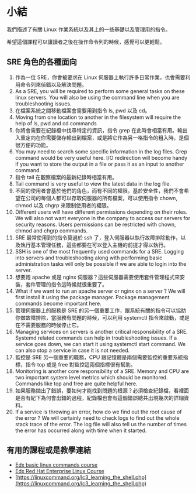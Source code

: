 # 小結

我們描述了有關 Linux 作業系統以及其上的一些基礎以及管理用的指令。

希望這個課程可以讓讀者之後在操作命令列的時候，感覺可以更輕鬆。

## SRE 角色的各種面向
1. 作為一位 SRE，你會被要求在 Linux 伺服器上執行許多日常作業，也會需要利用命令列來偵錯以及解決問題。
1. As a SRE, you will be required to perform some general tasks on these linux servers. You will also be using the command line when you are troubleshooting issues.
2. 在檔案系統之間移動檔案會需要用到指令 ls, pwd 以及 cd。
2. Moving from one location to another in the filesystem will require the help of ls, pwd and cd commands
3. 你將會需要在紀錄檔中找尋特定的資訊，指令 grep 在此時會相當有用。輸出入重定向在你需要儲存輸出到檔案，或是將它作為另一格指令的粗入時，是個很方便的功能。
3. You may need to search some specific information in the log files. Grep command would be very useful here. I/O redirection will become handy if you want to store the output in a file or pass it as an input to another command.
4. 指令 tail 在觀察檔案的最新紀錄時相當有用。
4. Tail command is very useful to view the latest data in the log file.
5. 不同的使用者會基於他們的角色，而有不同的權限。基於安全性，我們不會希望在公司的每個人都可以存取伺服器的所有檔案，可以使用指令 chown, chmod 以及 chgrp 來限制使用者的權限。
5. Different users will have different permissions depending on their roles. We will also not want everyone in the company to access our servers for security reasons. Users permissions can be restricted with chown, chmod and chgrp commands.
6. SRE 最常使用到的指令莫過於 ssh 了，登入伺服器以執行故障排除動作，以及執行基本管理任務，這些都要在可以登入主機的前提才得以執行。
6. SSH is one of the most frequently used commands for a SRE. Logging into servers and troubleshooting along with performing basic administration tasks will only be possible if we are able to login into the server.
7. 想要跑 apache 或是 nginx 伺服器？這些伺服器需要使用套件管理程式來安裝，套件管理的指令這時候就很重要了。
7. What if we want to run an apache server or nginx on a server ? We will first install it using the package manager. Package management commands become important here.
8. 管理伺服器上的服務是 SRE 的另一個重要工作，跟系統有關的指令可以協助你做故障排除，當服務有問題的時候，可以利用 systemctl 指令來啟動，或是在不需要服務的時候停止它。
8. Managing services on servers is another critical responsibility of a SRE. Systemd related commands can help in troubleshooting issues. If a service goes down, we can start it using systemctl start command. We can also stop a service in case it is not needed.
9. 監控是 SRE 另一個重要的職務，CPU 跟記憶體是兩個需要監控的重要系統指標，指令 top 或是 free 對監控這兩個指標很有幫助。
9. Monitoring is another core responsibility of a SRE. Memory and CPU are two important system level metrics which should be monitored. Commands like top and free are quite helpful here.
10. 如果服務拋出了錯誤，要如何才能找到問題的根源？必須檢查紀錄檔，看裡面是否有紀下為何會出錯的過程，紀錄檔也會有這個錯誤總共出現幾次的詳細資料。
10. If a service is throwing an error, how do we find out the root cause of the error ? We will certainly need to check logs to find out the whole stack trace of the error. The log file will also tell us the number of times the error has occurred along with time when it started.

## 有用的課程或是教學連結

* [Edx basic linux commands course](https://courses.edx.org/courses/course-v1:LinuxFoundationX+LFS101x+1T2020/course/)
* [Edx Red Hat Enterprise Linux Course](https://courses.edx.org/courses/course-v1:RedHat+RH066x+2T2017/course/)
* [https://linuxcommand.org/lc3_learning_the_shell.php](https://linuxcommand.org/lc3_learning_the_shell.php)
